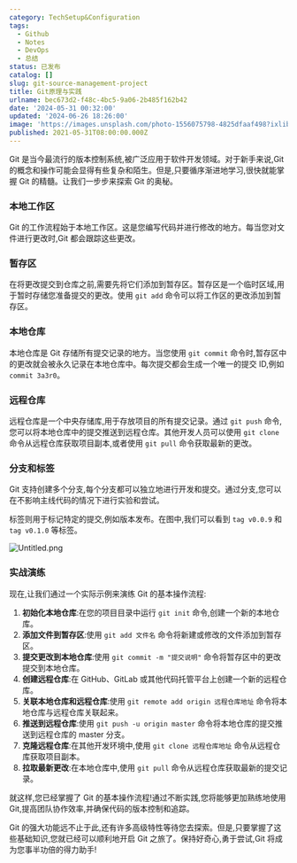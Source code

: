 ```yaml
---
category: TechSetup&Configuration
tags:
  - Github
  - Notes
  - DevOps
  - 总结
status: 已发布
catalog: []
slug: git-source-management-project
title: Git原理与实践
urlname: bec673d2-f48c-4bc5-9a06-2b485f162b42
date: '2024-05-31 00:32:00'
updated: '2024-06-26 18:26:00'
image: 'https://images.unsplash.com/photo-1556075798-4825dfaaf498?ixlib=rb-4.0.3&q=85&fm=jpg&crop=entropy&cs=srgb'
published: 2021-05-31T08:00:00.000Z
---
```


Git 是当今最流行的版本控制系统,被广泛应用于软件开发领域。对于新手来说,Git 的概念和操作可能会显得有些复杂和陌生。但是,只要循序渐进地学习,很快就能掌握 Git 的精髓。让我们一步步来探索 Git 的奥秘。


### 本地工作区


Git 的工作流程始于本地工作区。这是您编写代码并进行修改的地方。每当您对文件进行更改时,Git 都会跟踪这些更改。


### 暂存区


在将更改提交到仓库之前,需要先将它们添加到暂存区。暂存区是一个临时区域,用于暂时存储您准备提交的更改。使用 `git add` 命令可以将工作区的更改添加到暂存区。


### 本地仓库


本地仓库是 Git 存储所有提交记录的地方。当您使用 `git commit` 命令时,暂存区中的更改就会被永久记录在本地仓库中。每次提交都会生成一个唯一的提交 ID,例如 `commit 3a3r0`。


### 远程仓库


远程仓库是一个中央存储库,用于存放项目的所有提交记录。通过 `git push` 命令,您可以将本地仓库中的提交推送到远程仓库。其他开发人员可以使用 `git clone` 命令从远程仓库获取项目副本,或者使用 `git pull` 命令获取最新的更改。


### 分支和标签


Git 支持创建多个分支,每个分支都可以独立地进行开发和提交。通过分支,您可以在不影响主线代码的情况下进行实验和尝试。


标签则用于标记特定的提交,例如版本发布。在图中,我们可以看到 `tag v0.0.9` 和 `tag v0.1.0` 等标签。


![Untitled.png](https://prod-files-secure.s3.us-west-2.amazonaws.com/5d24fe63-e567-4804-86f9-9fdc62e13082/77b77e01-3aab-4add-bdbd-7f489727861d/Untitled.png?X-Amz-Algorithm=AWS4-HMAC-SHA256&X-Amz-Content-Sha256=UNSIGNED-PAYLOAD&X-Amz-Credential=ASIAZI2LB466QVYME52D%2F20250402%2Fus-west-2%2Fs3%2Faws4_request&X-Amz-Date=20250402T054013Z&X-Amz-Expires=3600&X-Amz-Security-Token=IQoJb3JpZ2luX2VjEGUaCXVzLXdlc3QtMiJIMEYCIQDOFtUPf%2FiKdL3nuBx3iT6Xxhdr062Fq1iA77oYz6z%2F%2FQIhAPx%2BDAS%2B4j4j2oBTchUxVvyeVruh8zABRUXvG07tloKMKogECM7%2F%2F%2F%2F%2F%2F%2F%2F%2F%2FwEQABoMNjM3NDIzMTgzODA1IgzYIUXtIb7PwAqbu90q3AO5NwBZWsF6cVgaYJ2QI0s3rb%2BDOThCxgojAdTqbn8Du6KSnvcNplcVcocOQ6U7t%2Bjf%2FAYOcsdwUF0X1vPWIY0Mj5UWzyU4YEgVpO9QXmsmSRsijhX8I7PVFWlZnreiP7BajA%2B%2BDkB%2F%2Brf9l4hWU6W4fRhlZiETe%2BF4F952qqWWca7ovQECOg0JY7fMO83XO7yvaW0nqFQZAb1MWbsOfGDuoQEhyDH0%2B7aO1WIM%2BLo1WjDsOBBJZvhM%2Fbq3zvuaG3cgx0QJL%2BRqEqCbe9l7zQXu%2BWKDhuMStcho%2F5sP8bE%2FLa9U4yhsT3Zm7ytSGmvbPDa%2BbCwsbHpZpYH%2Bt%2F6RFZP2sw9QxNsRRGZiNRzwW0zROHu%2BJrvqIZ5URWNqV03lXblcIn7vJjrTw6YSGVRhhvc3UyXiiFUGBphmyoEf%2FStAh1rCaZB7YZlKFrV0Sh2voIIV26Mv8RbLWYMu7l%2FV77artyUMcdk9L2MMql%2FrmAm%2BwUOF6LAJWpjhFc7rclPdKs2ZGS4ers6gc3aY%2BUo8UR9hMEmtWvcRb%2FJzF79WKkv3bxqN5hhADj0yvbIxYbh%2BAOmVtnI7ZLgziwYLpsGSswQbV7t0eTpr3VD7iNKBU5MfJaQ2tmzv%2BaBq7n7AtDCJibO%2FBjqkARauXSkShc2Af0AWM7uwAe2Ml0RpxmLFPFYooE%2FhzW0TbC0W3x56wmZB1FQJb7RUBMcchbIdHU9irWvmamTAsrc9EW%2BOCMOwbKJSv%2BXo%2BrUKx2inSeulzQ9ivI5jerAYguwqJbavMFXnEabdrgxO6VRW2Y5zgcllw%2BJl4QcA27wQEDoeMP6mQ5RuYiVdofXKWtRxh6IlfoGyPFt6ly6tobk%2BYd2J&X-Amz-Signature=74104b486b6dcdfda374014f16dfabf715a1e5af6c89ac1444d09c649a961362&X-Amz-SignedHeaders=host&x-id=GetObject)


### 实战演练


现在,让我们通过一个实际示例来演练 Git 的基本操作流程:

1. **初始化本地仓库**:在您的项目目录中运行 `git init` 命令,创建一个新的本地仓库。
2. **添加文件到暂存区**:使用 `git add 文件名` 命令将新建或修改的文件添加到暂存区。
3. **提交更改到本地仓库**:使用 `git commit -m "提交说明"` 命令将暂存区中的更改提交到本地仓库。
4. **创建远程仓库**:在 GitHub、GitLab 或其他代码托管平台上创建一个新的远程仓库。
5. **关联本地仓库和远程仓库**:使用 `git remote add origin 远程仓库地址` 命令将本地仓库与远程仓库关联起来。
6. **推送到远程仓库**:使用 `git push -u origin master` 命令将本地仓库的提交推送到远程仓库的 master 分支。
7. **克隆远程仓库**:在其他开发环境中,使用 `git clone 远程仓库地址` 命令从远程仓库获取项目副本。
8. **拉取最新更改**:在本地仓库中,使用 `git pull` 命令从远程仓库获取最新的提交记录。

就这样,您已经掌握了 Git 的基本操作流程!通过不断实践,您将能够更加熟练地使用 Git,提高团队协作效率,并确保代码的版本控制和追踪。


Git 的强大功能远不止于此,还有许多高级特性等待您去探索。但是,只要掌握了这些基础知识,您就已经可以顺利地开启 Git 之旅了。保持好奇心,勇于尝试,Git 将成为您事半功倍的得力助手!


